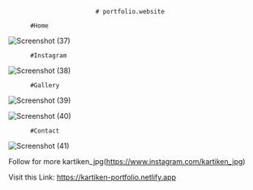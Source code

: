                             # portfolio.website
                            
          #Home
![Screenshot (37)](https://user-images.githubusercontent.com/54977829/206661630-bd12eb61-f349-445e-b52f-d0950bf3eec6.png)

          #Instagram
![Screenshot (38)](https://user-images.githubusercontent.com/54977829/206661691-4078b04e-bb60-4a1c-9303-693149e14606.png)

          #Gallery
![Screenshot (39)](https://user-images.githubusercontent.com/54977829/206661726-a899fd13-7f59-45a1-9bb2-f792447397aa.png)

![Screenshot (40)](https://user-images.githubusercontent.com/54977829/206661714-d5a1fd63-e122-41f4-850f-be6579b3a261.png)

          #Contact
![Screenshot (41)](https://user-images.githubusercontent.com/54977829/206661813-6d924b1d-c235-4890-9ede-a070f0c83067.png)

Follow for more 
kartiken_jpg(https://www.instagram.com/kartiken_jpg)

Visit this Link: https://kartiken-portfolio.netlify.app
